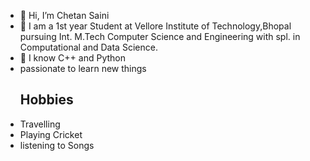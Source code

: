 - 👋 Hi, I’m Chetan Saini
- 🌱 I am a 1st year Student at Vellore Institute of Technology,Bhopal pursuing Int. M.Tech Computer Science and Engineering with spl. in Computational and Data Science.
- 👀 I know  C++ and Python
- passionate to learn new things
   ## Hobbies
- Travelling
- Playing Cricket
- listening to Songs
<!---
chetan4151/chetan4151 is a ✨ special ✨ repository because its `README.md` (this file) appears on your GitHub profile.
You can click the Preview link to take a look at your changes.
--->
